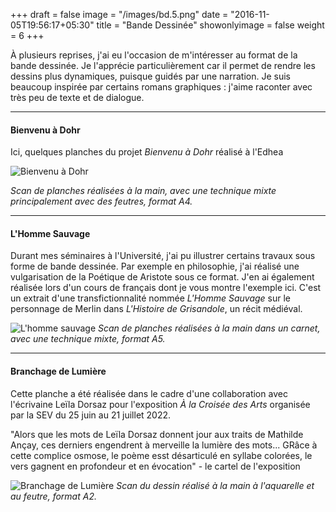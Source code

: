 +++
draft = false
image = "/images/bd.5.png"
date = "2016-11-05T19:56:17+05:30"
title = "Bande Dessinée"
showonlyimage = false
weight = 6
+++

À plusieurs reprises, j'ai eu l'occasion de m'intéresser au format de la bande dessinée. Je l'apprécie particulièrement car il permet de rendre les dessins plus dynamiques, 
puisque guidés par une narration. Je suis beaucoup inspirée par certains romans graphiques : j'aime raconter avec très peu de texte et de dialogue.  
  
---

#### Bienvenu à Dohr

Ici, quelques planches du projet _Bienvenu à Dohr_ réalisé à l'Edhea

![Bienvenu à Dohr](/images/bd.2.5.png "Planches BD Bienvenu à Dohr") 


_Scan de planches réalisées à la main, avec une technique mixte principalement avec des feutres, format A4._  

---
#### L'Homme Sauvage

Durant mes séminaires à l'Université, j'ai pu illustrer certains travaux sous forme de bande dessinée. Par exemple en philosophie, j'ai réalisé une vulgarisation de la Poétique de Aristote sous ce format. J'en ai également réalisée lors d'un cours de français dont je vous montre l'exemple ici. C'est un extrait d'une transfictionnalité nommée _L'Homme Sauvage_ sur le personnage de Merlin dans _L'Histoire de Grisandole_, un récit médiéval. 

![L'homme sauvage](/images/bd.3.3.png "Extrait de l'Homme Sauvage") 
_Scan de planches réalisées à la main dans un carnet, avec une technique mixte, format A5._

---

#### Branchage de Lumière 

Cette planche a été réalisée dans le cadre d'une collaboration avec l'écrivaine Leïla Dorsaz pour l'exposition _À la Croisée des Arts_ organisée par la SEV du 25 juin au 21 juillet 2022. 

"Alors que les mots de Leïla Dorsaz donnent jour aux traits de Mathilde Ançay, ces derniers engendrent à merveille la lumière des mots... GRâce à cette complice osmose, le poème esst désarticulé en syllabe colorées, le vers gagnent en profondeur et en évocation" - le cartel de l'exposition

![Branchage de Lumière](/images/bd.5.png "Branchage de Lumière") 
_Scan du dessin réalisé à la main à l'aquarelle et au feutre, format A2._
